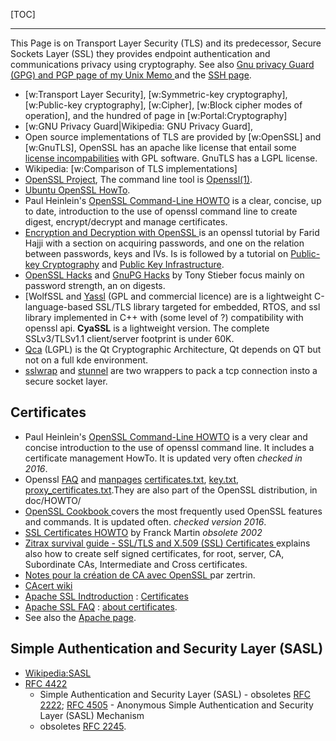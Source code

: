 <!--
.. description:
.. date: 2016-09-12
.. slug: ssl
.. tags:
.. link:
.. book: mzlinux
.. title: SSL/TLS
-->

[TOC]

---

This Page is on Transport Layer Security (TLS) and its predecessor,
Secure Sockets Layer (SSL) they provides endpoint authentication
and communications privacy using cryptography. See also
[Gnu privacy Guard (GPG) and PGP page of my Unix Memo
](https://unix-memo.readthedocs.io/en/latest/gnupg.html) and the
[SSH page](https://unix-memo.readthedocs.io/en/latest/ssh.html).

-   [w:Transport Layer Security],
    [w:Symmetric-key cryptography],
    [w:Public-key cryptography],
    [w:Cipher],
    [w:Block cipher modes of operation],
    and the hundred of page in [w:Portal:Cryptography]
-   [w:GNU Privacy Guard|Wikipedia: GNU Privacy Guard],
-   Open source implementations of TLS are provided by
    [w:OpenSSL]
    and [w:GnuTLS],
    OpenSSL has an apache like license that entail some
    [license incompabilities](http://en.wikipedia.org/wiki/OpenSSL#GPL_exception)
    with GPL software. GnuTLS has a LGPL license.
-   Wikipedia: [w:Comparison of TLS implementations]
-   [OpenSSL Project](http://www.openssl.org/), The command line tool
    is [Openssl(1)](http://www.openssl.org/docs/apps/openssl.html).
-   [Ubuntu OpenSSL HowTo](https://help.ubuntu.com/community/OpenSSL).
-   Paul Heinlein's
    [OpenSSL Command-Line HOWTO](http://www.madboa.com/geek/openssl/)
    is a  clear, concise, up to date,  introduction to the use of openssl
    command line to create digest, encrypt/decrypt and manage certificates.
-   [Encryption and Decryption with OpenSSL
    ](http://farid.hajji.name/blog/2009/07/15/encryption-and-decryption-with-openssl/)
    is an openssl tutorial by Farid Hajji with a section on acquiring passwords, and one on
    the relation between passwords, keys and IVs. Is is followed by a tutorial on
    [Public-key Cryptography](http://farid.hajji.name/blog/2009/07/27/public-key-cryptography-with-openssl/)
    and
    [Public Key Infrastructure](http://farid.hajji.name/blog/2009/07/27/public-key-cryptography-with-openssl/).
-   [OpenSSL Hacks](http://www.linuxjournal.com/node/8958/)
    and [GnuPG Hacks](http://www.linuxjournal.com/article/8732) by Tony Stieber
    focus mainly on password strength, an on digests.
-   [WolfSSL and [Yassl](https://www.wolfssl.com/) (GPL and
    commercial licence) are is a lightweight C-language-based SSL/TLS
    library targeted for embedded, RTOS,
    and ssl library implemented in C++ with (some
    level of ?) compatibility with openssl api. **CyaSSL** is a
    lightweight version. The complete SSLv3/TLSv1.1 client/server
    footprint is under 60K.
-   [Qca](http://delta.affinix.com/qca/) (LGPL) is the Qt
    Cryptographic Architecture, Qt depends on QT but not on a full kde
    environment.
-   [sslwrap](http://www.rickk.com/sslwrap/)
    and [stunnel](http://www.stunnel.org/) are two
    wrappers to pack a tcp connection insto a secure socket layer.

## Certificates
-   Paul Heinlein's
    [OpenSSL Command-Line HOWTO](http://www.madboa.com/geek/openssl/)
    is a very clear and concise introduction to the use of openssl
    command line. It includes a certificate management HowTo.
    It is updated very often _checked in 2016_.
-   Openssl [FAQ](http://www.openssl.org/support/faq.html) and
    [manpages](https://www.openssl.org/docs/manmaster/apps/)
    [certificates.txt](http://www.openssl.org/docs/HOWTO/certificates.txt),
    [key.txt](http://www.openssl.org/docs/HOWTO/keys.txt),
    [proxy\_certificates.txt](http://www.openssl.org/docs/HOWTO/proxy_certificates.txt).They
    are also part of the OpenSSL distribution, in doc/HOWTO/
-
    [OpenSSL Cookbook
    ](https://www.feistyduck.com/books/openssl-cookbook/)
    covers the most frequently used OpenSSL features and commands. It
    is updated often. _checked version 2016_.
-   [SSL Certificates HOWTO](http://tldp.org/HOWTO/SSL-Certificates-HOWTO/)
    by Franck Martin _obsolete 2002_
-   [Zitrax survival guide - SSL/TLS and X.509 (SSL) Certificates
    ](http://www.zytrax.com/tech/survival/ssl.html)
    explains also how to create self signed certificates, for root, server, CA, Subordinate CAs,
    Intermediate and Cross certificates.
-   [Notes pour la création de CA avec OpenSSL
    ](http://zertrin.org/how-to/openssl-ca/) par zertrin.
-   [CAcert wiki](http://wiki.cacert.org/wiki/)
-   [Apache SSL Indtroduction](http://httpd.apache.org/docs/ssl/ssl_intro.html#certificates) :
    [Certificates](http://httpd.apache.org/docs/ssl/ssl_intro.html#certificates)
-   [Apache SSL FAQ](http://httpd.apache.org/docs/ssl/ssl_faq.html) :
    [about certificates](http://httpd.apache.org/docs/ssl/ssl_faq.html#aboutcerts).
-   See also the [Apache page](node/252).

## Simple Authentication and Security Layer (SASL)

-   [Wikipedia:SASL](http://en.wikipedia.org/wiki/Simple_Authentication_and_Security_Layer)
-   [RFC 4422](http://tools.ietf.org/html/rfc4422 "ietf.org rfc4422")
    - Simple Authentication and Security Layer (SASL) - obsoletes
    [RFC 2222](http://tools.ietf.org/html/rfc2222 "ietf.org rfc2222");
    [RFC 4505](http://tools.ietf.org/html/rfc4505 "ietf.org rfc4505") -
    Anonymous Simple Authentication and Security Layer (SASL) Mechanism
    - obsoletes
    [RFC 2245](http://tools.ietf.org/html/rfc2245 "ietf.org rfc2245").
